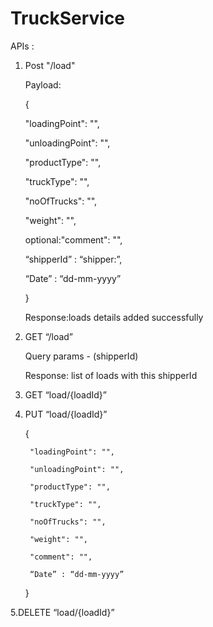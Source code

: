# TruckService

APIs : 
1. Post "/load"
    
    Payload:
    
    {
    
      "loadingPoint": "",
      
      "unloadingPoint": "",
      
      "productType": "",
      
      "truckType": "",
      
      "noOfTrucks": "",
      
      "weight": "",
      
      optional:"comment": "",
      
      “shipperId” : “shipper:<UUID>”,
      
      “Date” : “dd-mm-yyyy”
      

    }


    Response:loads details added successfully 

2. GET “/load”

      Query params - (shipperId)

      Response: list of loads with this shipperId

3. GET “load/{loadId}”

4. PUT “load/{loadId}”

      {
      
        "loadingPoint": "",
        
        "unloadingPoint": "",
        
        "productType": "",
        
        "truckType": "",
        
        "noOfTrucks": "",
        
        "weight": "",
        
        "comment": "",
        
        “Date” : “dd-mm-yyyy”	
        
      }

5.DELETE “load/{loadId}”
